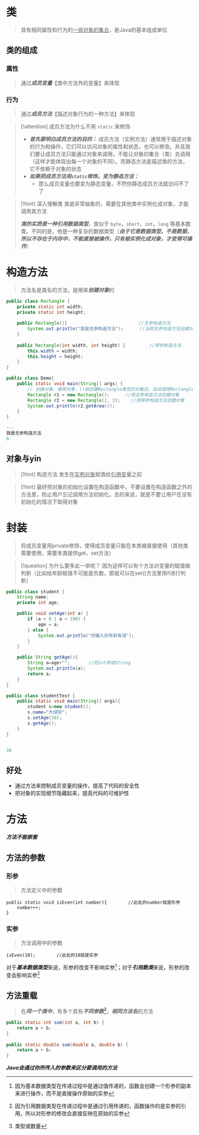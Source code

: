 # 类
>具有相同属性和行为的<u>一组对象的集合</u>，是Java的基本组成单位
## 类的组成
### 属性
>通过***成员变量***【类中方法外的变量】来体现
### 行为
>通过***成员方法***【描述对象行为的一种方法】来体现

> [!attention] 成员方法为什么不用 `static` 来修饰
> - ***首先要明白成员方法的目的：***
> 成员方法（实例方法）通常用于描述对象的行为和操作，它们可以访问对象的属性和状态，也可以修改。并且我们要让成员方法只能通过对象来调用，不能让对象的集合（类）去调用（这样才能体现出每一个对象的不同）。而静态方法是描述类的方法，它不依赖于对象的状态
> - ***如果把成员方法用`static`修饰，变为静态方法：***
> 	- 那么成员变量也要变为静态变量，不然你静态成员方法就访问不了了

>[!hint] 深入理解类
>类是非常抽象的，需要在其他类中实例化成对象，才能调用其方法
>
>***类的实质是一种引用数据类型***，类似于 `byte`，`short`，`int`，`long` 等基本数类。不同的是，他是一种复杂的数据类型（***由于它是数据类型，不是数据，所以不存在于内存中，不能直接被操作，只有被实例化成对象，才变得可操作***）
# 构造方法
>方法名是类名的方法，是用来***创建对象***的

```java
public class Rectangle {  
    private static int width;  
    private static int height;  
      
    public Rectangle(){                           //无参构造方法
        System.out.println("我是无参构造方法");      //当用无参构造方法创建对象时，就会执行这条语句
    }  
  
    public Rectangle(int width, int height) {         //带参构造方法
        this.width = width;  
        this.height = height;  
    }   
}

public class Demo{
	public static void main(String[] args) {  
		// 创建对象，使用对象，()指创建Rectangle类型的对象后，自动调用Rectangle类中的构造方法，来进行成员变量的初始化
		Rectangle r1 = new Rectangle();      //用无参构造方法创建对象
	    Rectangle r2 = new Rectangle(2, 3);    //用带参构造方法创建对象
	    System.out.println(r2.getArea());  
	}
}

---
我是无参构造方法
6
```

## 对象与yin

>[!hint] 构造方法 发生在<u>实例对象</u>赋值给<u>引用变</u>量之前

>[!hint] 最好把对象的初始化设置在构造函数中，不要设置在构造函数之外的方法里，防止用户忘记调用方法初始化。总的来说，就是不要让用户在没有初始化的情况下取得对象
# 封装
>将成员变量用private修饰，使得成员变量只能在本类被直接使用（其他类需要使用，需要本类提供get，set方法）

>[!question] 为什么要多此一举呢？
>因为这样可以有个方法对变量的赋值做判断（比如给年龄赋值不可能是负数，那就可以在set()方法里用if进行判断）

```java
public class student {
    String name;
    private int age;

    public void setAge(int a) {
        if (a < 0 | a > 100) {
            age = a;
        } else {
            System.out.println("你输入的年龄有误");
        }
    }

    public String getAge(){
        String a=age+"";       //把int转成String
        System.out.println(a);
        return a;
    }
}
```
```java
public class studentTest {
    public static void main(String[] args){
        student s=new student();
        s.name="大绿坦";
        s.setAge(30);
        s.getAge();
	}
}


30
```
## 好处
- 通过方法来控制成员变量的操作，提高了代码的安全性
- 把对象的实现细节隐藏起来，提高代码的可维护性
# 方法
***方法不能嵌套***
## 方法的参数
### 形参
>方法定义中的参数
```
public static void isEven(int number){        //此处的number就是形参
	number++;                        
}  
```
### 实参
>方法调用中的参数
```
isEven(10);        //此处的10就是实参
```

对于***基本数据类型***来说，形参的改变不影响实参[^1]；对于***引用数类***来说，形参的改变会影响实参[^2]

[^1]:因为基本数据类型在传递过程中是通过值传递的，函数会创建一个形参的副本来进行操作，而不是直接操作原始的实参
[^2]:因为引用数据类型在传递过程中是通过引用传递的，函数操作的是实参的引用，所以对形参的修改会直接反映在原始的实参
## 方法重载
>在***同一个类中***，有多个具有***不同参数***[^3]，***相同方法名***的方法
```java
public static int sum(int a, int b) {  
    return a + b;  
}  
  
public static double sum(double a, double b) {  
    return a + b;  
}
```
***Java会通过你所传入的参数来区分要调用的方法***

[^3]:类型或数量




























